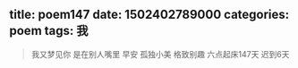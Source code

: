 title: poem147
date: 1502402789000
categories: poem
tags: 我
---
> 我又梦见你
是在别人嘴里
早安
孤独小美
格致别趣
六点起床147天 迟到6天